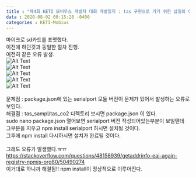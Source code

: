 ```yaml
---
title : "제4회 KETI 모비우스 개발자 대회 개발일지 : tas 구현으로 가기 위한 삽질의 여정2"
data : 2020-08-02 00:15:28 -0400
categories : KETI-Mobius
---
```

마이크로 sd카드를 포맷했다.<br>
이전에 하던것과 동일한 절차 진행.<br>
여전히 같은 오류 발생. <br>
![Alt Text](/assets/images/mobius/mobius03-1.jpg)<br>
![Alt Text](/assets/images/mobius/mobius03-2.jpg)<br>
![Alt Text](/assets/images/mobius/mobius03-3.jpg)<br>
![Alt Text](/assets/images/mobius/mobius03-4.jpg)<br>
![Alt Text](/assets/images/mobius/mobius03-5.jpg)<br>
<br>
문제점 : package.json에 있는 serialport 모듈 버전이 문제가 있어서 발생하는 오류로 보인다.<br>
해결점 : tas_sampl/tas_co2 디렉토리 보시면 package.json 이 있다.<br>
sudo nano package.json 열어보면 serialport 버전 작성되어있는부분이 보일텐데 그부분을 지우고 npm install serialport 하시면 설치될 것이다.<br>
그후에 npm install 다시하시면 설치가 완료될 것이다.<br>
<br>
그래도 오류가 발생했다.ㅠㅠ<br>
<https://stackoverflow.com/questions/48158939/getaddrinfo-eai-again-registry-npmjs-org80/50490274> <br>
이거대로 하니까 해결됨!! npm install이 정상적으로 이루어진다. <br>
